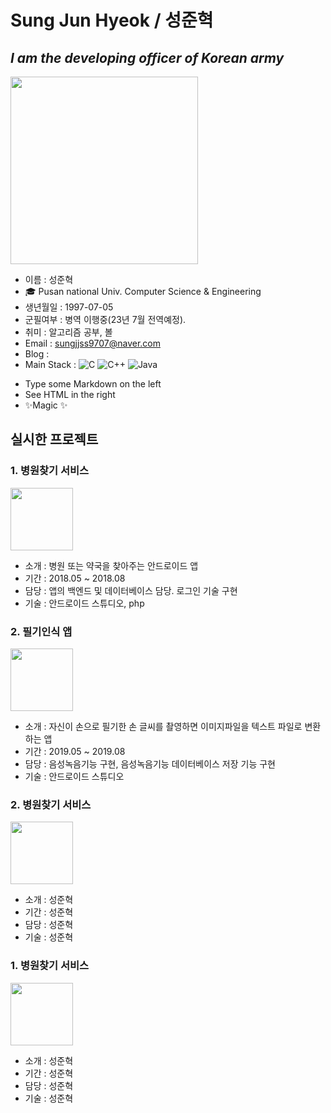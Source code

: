 # Sung Jun Hyeok / 성준혁
## _I am the developing officer of Korean army_

<img width="300" height="300" src="https://user-images.githubusercontent.com/45208189/158298616-1aa08c48-3c81-416f-9151-3196ac0ac4ac.jpg"/>

* 이름 : 성준혁
* 🎓 Pusan national Univ. Computer Science & Engineering  
* 생년월일 : 1997-07-05  
* 군필여부 : 병역 이행중(23년 7월 전역예정).  
* 취미 : 알고리즘 공부, 볼  
* Email : sungjjss9707@naver.com  
* Blog :   
* Main Stack :
![C](https://img.shields.io/badge/c-%2300599C.svg?style=for-the-badge&logo=c&logoColor=white)   ![C++](https://img.shields.io/badge/c++-%2391299C.svg?style=for-the-badge&logo=c%2B%2B&logoColor=white)  ![Java](https://img.shields.io/badge/java-%23ED8B00.svg?style=for-the-badge&logo=java&logoColor=white)
- Type some Markdown on the left
- See HTML in the right
- ✨Magic ✨  

  
  
   
   
## 실시한 프로젝트
### 1. 병원찾기 서비스   
<img wwidth="100" height="100" src="https://user-images.githubusercontent.com/45208189/158307254-76d2bee2-6d1c-4f6c-9b4a-4e16891604f0.png"/>

*   소개 : 병원 또는 약국을 찾아주는 안드로이드 앱    
*   기간 : 2018.05 ~ 2018.08   
*   담당 : 앱의 백엔드 및 데이터베이스 담당. 로그인 기술 구현   
*   기술 : 안드로이드 스튜디오, php   


### 2. 필기인식 앱   
<img wwidth="100" height="100" src="https://user-images.githubusercontent.com/45208189/158307254-76d2bee2-6d1c-4f6c-9b4a-4e16891604f0.png"/>

* 소개 : 자신이 손으로 필기한 손 글씨를 촬영하면 이미지파일을 텍스트 파일로 변환하는 앱   
* 기간 : 2019.05 ~ 2019.08   
* 담당 : 음성녹음기능 구현, 음성녹음기능 데이터베이스 저장 기능 구현   
* 기술 : 안드로이드 스튜디오  


### 2. 병원찾기 서비스   
<img wwidth="100" height="100" src="https://user-images.githubusercontent.com/45208189/158307254-76d2bee2-6d1c-4f6c-9b4a-4e16891604f0.png"/>

* 소개 : 성준혁   
* 기간 : 성준혁   
* 담당 : 성준혁   
* 기술 : 성준혁  


### 1. 병원찾기 서비스   
<img wwidth="100" height="100" src="https://user-images.githubusercontent.com/45208189/158307254-76d2bee2-6d1c-4f6c-9b4a-4e16891604f0.png"/>

* 소개 : 성준혁   
* 기간 : 성준혁   
* 담당 : 성준혁   
* 기술 : 성준혁  

